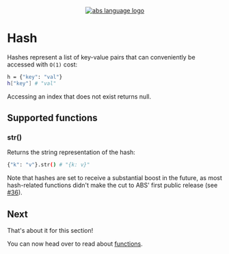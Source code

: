 <p align="center">
  <a href="https://abs-lang.org/">
    <img alt="abs language logo" src="https://github.com/abs-lang/abs/blob/master/bin/abs-horizontal.png?raw=true">
  </a>
</p>

# Hash

Hashes represent a list of key-value pairs
that can conveniently be accessed with `O(1)`
cost:

``` bash
h = {"key": "val"}
h["key"] # "val"
```

Accessing an index that does not exist returns null.

## Supported functions

### str()

Returns the string representation of the hash:

``` bash
{"k": "v"}.str() # "{k: v}"
```

Note that hashes are set to receive a substantial
boost in the future, as most hash-related
functions didn't make the cut to ABS' first public
release (see [#36](https://github.com/abs-lang/abs/issues/36)).

## Next

That's about it for this section!

You can now head over to read about [functions](/types/function).